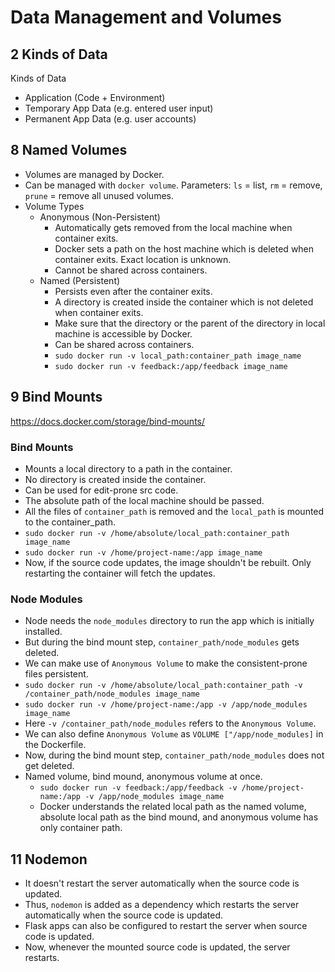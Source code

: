 # Data Management and Volumes

## 2 Kinds of Data

Kinds of Data
- Application (Code + Environment)
- Temporary App Data (e.g. entered user input)
- Permanent App Data (e.g. user accounts)

## 8 Named Volumes

- Volumes are managed by Docker.
- Can be managed with `docker volume`. Parameters: `ls` = list, `rm` = remove, `prune` = remove all unused volumes.
- Volume Types
  - Anonymous (Non-Persistent)
    - Automatically gets removed from the local machine when container exits.
    - Docker sets a path on the host machine which is deleted when container exits. Exact location is unknown.
    - Cannot be shared across containers.
  - Named (Persistent)
    - Persists even after the container exits.
    - A directory is created inside the container which is not deleted when container exits.
    - Make sure that the directory or the parent of the directory in local machine is accessible by Docker.
    - Can be shared across containers.
    - `sudo docker run -v local_path:container_path image_name`
    - `sudo docker run -v feedback:/app/feedback image_name`

## 9 Bind Mounts

https://docs.docker.com/storage/bind-mounts/

### Bind Mounts

- Mounts a local directory to a path in the container.
- No directory is created inside the container.
- Can be used for edit-prone src code.
- The absolute path of the local machine should be passed.
- All the files of `container_path` is removed and the `local_path` is mounted to the container_path.
- `sudo docker run -v /home/absolute/local_path:container_path image_name`
- `sudo docker run -v /home/project-name:/app image_name`
- Now, if the source code updates, the image shouldn't be rebuilt. Only restarting the container will fetch the updates.

### Node Modules

- Node needs the `node_modules` directory to run the app which is initially installed.
- But during the bind mount step, `container_path/node_modules` gets deleted.
- We can make use of `Anonymous Volume` to make the consistent-prone files persistent.
- `sudo docker run -v /home/absolute/local_path:container_path -v /container_path/node_modules image_name`
- `sudo docker run -v /home/project-name:/app -v /app/node_modules image_name`
- Here `-v /container_path/node_modules` refers to the `Anonymous Volume`.
- We can also define `Anonymous Volume` as `VOLUME ["/app/node_modules]` in the Dockerfile.
- Now, during the bind mount step, `container_path/node_modules` does not get deleted.
- Named volume, bind mound, anonymous volume at once.
  - `sudo docker run -v feedback:/app/feedback -v /home/project-name:/app -v /app/node_modules image_name`
  - Docker understands the related local path as the named volume, absolute local path as the bind mound,
  and anonymous volume has only container path.

## 11 Nodemon

- It doesn't restart the server automatically when the source code is updated.
- Thus, `nodemon` is added as a dependency which restarts the server automatically when the source code is updated.
- Flask apps can also be configured to restart the server when source code is updated.
- Now, whenever the mounted source code is updated, the server restarts.
